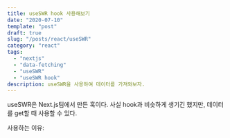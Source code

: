 ```yaml
---
title: useSWR hook 사용해보기
date: "2020-07-10"
template: "post"
draft: true
slug: "/posts/react/useSWR"
category: "react"
tags:
  - "nextjs"
  - "data-fetching"
  - "useSWR"
  - "useSWR hook"
description: useSWR을 사용하여 데이터를 가져와보자.
---
```


useSWR은 Next.js팀에서 만든 훅이다. 사실 hook과 비슷하게 생기긴 했지만, 데이터를 get할 때 사용할 수 있다.

사용하는 이유:
